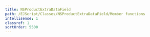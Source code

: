 ```yaml
---
title: NSProductExtraDataField
path: /EJScript/Classes/NSProductExtraDataField/Member functions
intellisense: 1
classref: 1
sortOrder: 5500
---
```





